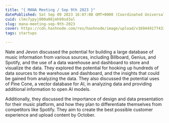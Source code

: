 ```yaml
---
title: "{ MANA Meeting / Sep 9th 2023 }"
datePublished: Sat Sep 09 2023 16:07:08 GMT+0000 (Coordinated Universal Time)
cuid: clmc7ypyj000a08jmh99sd3al
slug: mana-meeting-sep-9th-2023
cover: https://cdn.hashnode.com/res/hashnode/image/upload/v1694491774339/f3d1c828-da8a-4eb7-a4c8-2650fda454bf.png
tags: startups

---
```


Nate and Jevon discussed the potential for building a large database of music information from various sources, including Billboard, Genius, and Spotify, and the use of a data warehouse and dashboard to store and visualize the data. They explored the potential for hooking up hundreds of data sources to the warehouse and dashboard, and the insights that could be gained from analyzing the data. They also discussed the potential uses of Pine Cone, a vector database for AI, in analyzing data and providing additional information to open AI models.

Additionally, they discussed the importance of design and data presentation for their music platform, and how they plan to differentiate themselves from competitors like Spotify. They aim to create the best possible customer experience and upload content by October.